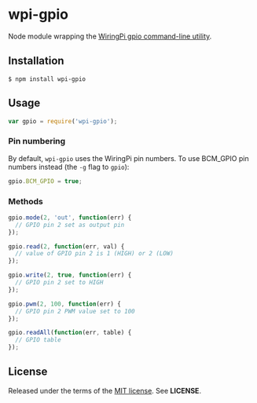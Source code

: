 wpi-gpio
========
Node module wrapping the
[WiringPi gpio command-line utility](https://projects.drogon.net/raspberry-pi/wiringpi/the-gpio-utility/).

Installation
------------

    $ npm install wpi-gpio

Usage
-----

```javascript
var gpio = require('wpi-gpio');
```

### Pin numbering
By default, `wpi-gpio` uses the WiringPi pin numbers. To use BCM_GPIO pin
numbers instead (the `-g` flag to `gpio`):

```javascript
gpio.BCM_GPIO = true;
```

### Methods


```javascript
gpio.mode(2, 'out', function(err) {
  // GPIO pin 2 set as output pin
});
```
```javascript
gpio.read(2, function(err, val) {
  // value of GPIO pin 2 is 1 (HIGH) or 2 (LOW)
});
```

```javascript
gpio.write(2, true, function(err) {
  // GPIO pin 2 set to HIGH
});
```

```javascript
gpio.pwm(2, 100, function(err) {
  // GPIO pin 2 PWM value set to 100
});
```
```javascript
gpio.readAll(function(err, table) {
  // GPIO table
});
```

License
-------
Released under the terms of the
[MIT license](http://tldrlegal.com/license/mit-license). See **LICENSE**.
